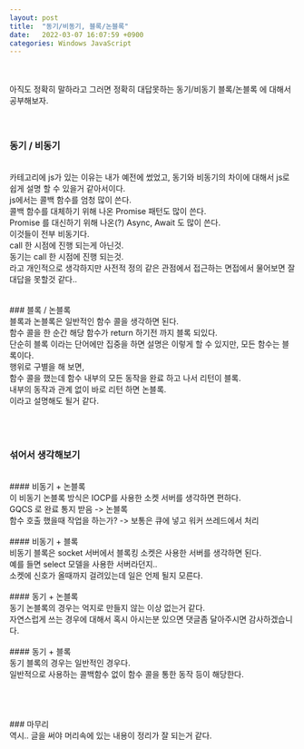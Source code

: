 ```yaml
---
layout: post
title:  "동기/비동기, 블록/논블록"
date:   2022-03-07 16:07:59 +0900
categories: Windows JavaScript
---
```


<br>
<br>
아직도 정확히 말하라고 그러면 정확히 대답못하는 동기/비동기 블록/논블록 에 대해서 공부해보자. <br>
<br>
<br>

### 동기 / 비동기

<br>
카테고리에 js가 있는 이유는 내가 예전에 썼었고, 동기와 비동기의 차이에 대해서 js로 쉽게 설명 할 수 있을거 같아서이다. <br>
js에서는 콜백 함수를 엄청 많이 쓴다. <br>
콜백 함수를 대체하기 위해 나온 Promise 패턴도 많이 쓴다. <br>
Promise 를 대신하기 위해 나온(?) Async, Await 도 많이 쓴다. <br>
이것들이 전부 비동기다. <br>
call 한 시점에 진행 되는게 아닌것. <br>
동기는 call 한 시점에 진행 되는것. <br>
라고 개인적으로 생각하지만 사전적 정의 같은 관점에서 접근하는 면접에서 물어보면 잘 대답을 못할것 같다.. <br>

<br>
<br>
### 블록 / 논블록

<br>
블록과 논블록은 일반적인 함수 콜을 생각하면 된다. <br>
함수 콜을 한 순간 해당 함수가 return 하기전 까지 블록 되있다. <br>
단순히 블록 이라는 단어에만 집중을 하면 설명은 이렇게 할 수 있지만, 모든 함수는 블록이다. <br>
행위로 구별을 해 보면, <br>
함수 콜을 했는데 함수 내부의 모든 동작을 완료 하고 나서 리턴이 블록. <br>
내부의 동작과 관계 없이 바로 리턴 하면 논블록. <br>
이라고 설명해도 될거 같다. <br>
<br>
<br>
<br>

### 섞어서 생각해보기

<br>
#### 비동기 + 논블록
<br>
이 비동기 논블록 방식은 IOCP를 사용한 소켓 서버를 생각하면 편하다.<br>
GQCS 로 완료 통지 받음 -> 논블록 <br>
함수 호출 했을때 작업을 하는가? -> 보통은 큐에 넣고 워커 쓰레드에서 처리 <br>
<br>
#### 비동기 + 블록
<br>
비동기 블록은 socket 서버에서 블록킹 소켓은 사용한 서버를 생각하면 된다. <br>
예를 들면 select 모델을 사용한 서버라던지.. <br>
소켓에 신호가 올때까지 걸려있는데 일은 언제 될지 모른다. <br>
<br>
#### 동기 + 논블록
<br>
동기 논블록의 경우는 억지로 만들지 않는 이상 없는거 같다. <br>
자연스럽게 쓰는 경우에 대해서 혹시 아시는분 있으면 댓글좀 달아주시면 감사하겠습니다. <br>
<br>
#### 동기 + 블록
<br>
동기 블록의 경우는 일반적인 경우다.<br>
일반적으로 사용하는 콜백함수 없이 함수 콜을 통한 동작 등이 해당한다. <br>
<br>
<br>
<br>
<br>
### 마무리

<br>
역시.. 글을 써야 머리속에 있는 내용이 정리가 잘 되는거 같다. <br>
<br>






